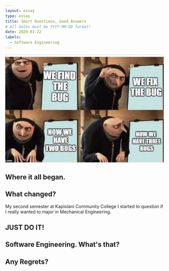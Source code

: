 ```yaml
---
layout: essay
type: essay
title: Smart Questions, Good Answers
# All dates must be YYYY-MM-DD format!
date: 2020-01-22
labels:
  - Software Engineering 
---
```


<img class="ui medium left floated image" src="../images/bug.png">

## Where it all began.

## What changed?

My second semester at Kapiolani Community College I started to question if I really wanted to major in Mechanical Engineering.


## JUST DO IT! 

## Software Engineering. What's that?  

## Any Regrets?
